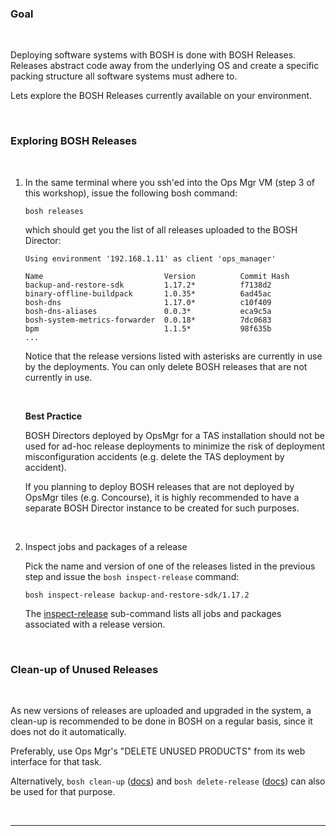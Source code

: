 ### Goal

<br/>

Deploying software systems with BOSH is done with BOSH Releases. 
Releases abstract code away from the underlying OS and create a specific packing structure all software systems must adhere to. 

Lets explore the BOSH Releases currently available on your environment.

<br/>

### Exploring BOSH Releases

<br/>

1. In the same terminal where you ssh'ed into the Ops Mgr VM (step 3 of this workshop), issue the following bosh command:

    ```execute
    bosh releases
    ```

    which should get you the list of all releases uploaded to the BOSH Director:

    ```
    Using environment '192.168.1.11' as client 'ops_manager'

    Name                           Version          Commit Hash
    backup-and-restore-sdk         1.17.2*          f7138d2
    binary-offline-buildpack       1.0.35*          6ad45ac
    bosh-dns                       1.17.0*          c10f409
    bosh-dns-aliases               0.0.3*           eca9c5a
    bosh-system-metrics-forwarder  0.0.18*          7dc0683
    bpm                            1.1.5*           98f635b
    ...
    ```

    Notice that the release versions listed with asterisks are currently in use by the deployments.
    You can only delete BOSH releases that are not currently in use.

    <br/>

    **Best Practice**

    BOSH Directors deployed by OpsMgr for a TAS installation should not be used for ad-hoc release deployments to minimize the risk of deployment misconfiguration accidents (e.g. delete the TAS deployment by accident).

    If you planning to deploy BOSH releases that are not deployed by OpsMgr tiles (e.g. Concourse), it is highly recommended to have a separate BOSH Director instance to be created for such purposes. 

    <br/>

2. Inspect jobs and packages of a release

    Pick the name and version of one of the releases listed in the previous step and issue the `bosh inspect-release` command:

    ```execute
    bosh inspect-release backup-and-restore-sdk/1.17.2
    ```

    The [inspect-release](https://bosh.io/docs/cli-v2/#inspect-release) sub-command lists all jobs and packages associated with a release version.

<br/>

### Clean-up of Unused Releases 

<br/>

As new versions of releases are uploaded and upgraded in the system, a clean-up is recommended to be done in BOSH on a regular basis, since it does not do it automatically.

Preferably, use Ops Mgr's "DELETE UNUSED PRODUCTS" from its web interface for that task.

Alternatively, `bosh clean-up` ([docs](https://bosh.io/docs/cli-v2/#clean-up)) and `bosh delete-release` ([docs](https://bosh.io/docs/cli-v2/#delete-release)) can also be used for that purpose.

<br/>

---
